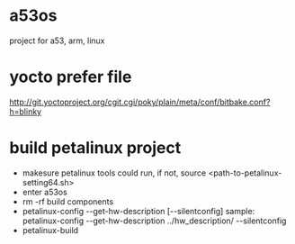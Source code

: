 # a53os

project for a53, arm, linux

# yocto prefer file
http://git.yoctoproject.org/cgit.cgi/poky/plain/meta/conf/bitbake.conf?h=blinky

# build petalinux project
- makesure petalinux tools could run, if not, source <path-to-petalinux-setting64.sh>
- enter a53os
- rm -rf build components
- petalinux-config --get-hw-description <path-to-xsa-file-dir> [--silentconfig]
	sample: petalinux-config --get-hw-description ../hw_description/ --silentconfig
- petalinux-build

